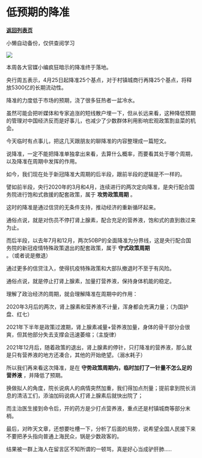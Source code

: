 # 低预期的降准

[**返回列表页**](/gzh/政事堂2019)

小懒自动备份，仅供查阅学习

![](https://mmbiz.qpic.cn/mmbiz_jpg/rxhS23yu8cO5vkByI1rFeCiceXfdVtK9Vza0KEPiaQlZAO7vQrQocpY4IzGAvTOrAbublHoJY8XPxrhCXFPaZRzA/640?wx_fmt=jpeg)

  

本周各大官媒小编疯狂暗示的降准终于落地。

  

央行周五表示，4月25日起降准25个基点，对于村镇城商行再降25个基点，将释放5300亿的长期流动性。  

  

降准的力度低于市场的预期，浇了很多狂热者一盆冷水。  

  

虽然可能会把听媒体和专家追涨的短线散户埋一下，但从长远来看，这种降低预期的管理对中国经济反而是好事儿，也减少了少数群体利用影响宏观政策割韭菜的机会。

  

今天临时有点事儿，把这几天跟朋友的聊降准的内容整理成一篇短文。  

  

说降准，一定不能把降准单独拿出来看，去算什么概率，而要看其处于哪个周期，以及降准在周期中发挥的作用。

  

如今，我们现在处于新冠降准大周期的后半段，跟前半段的逻辑是不一样的。  

  

譬如前半段，央行2020年的3月和4月，连续进行的两次定向降准，是央行配合国务院进行饱和式救援的配套政策，属于 **攻势政策周期** 。

  

这时的降准是通过信贷的无条件支持，推动经济的重新循环起来。

  

通俗点说，就是对伤员不停打肾上腺素，配合充足的营养液，饱和式的直到救过来为止。

  

而后半段，以去年7月和12月，两次50BP的全面降准为分界线，这是央行配合国务院的新冠疫情特殊政策退出的配套政策，属于 **守式政策周期**
。（或者说是撤退）  

  

通过更多的信贷注入，使得抗疫特殊政策和大部队撤退时不至于有风险。

  

通俗点说，就是停止打肾上腺素，加量打营养液，保持身体机能的稳定。

  

理解了政治经济的周期，就会理解降准在周期中的作用：

  

2020年3月后的两次，肾上腺素和营养液不计量，浑身都会充满力量；（为国护盘、红七）

  

2021年下半年是政策过渡期，肾上腺素减量+营养液加量，身体的骨干部分会很爽，但其他部分失去支撑会迅速萎缩；（主旋律）

  

2021年12月后，随着政策的退出，肾上腺素的停针，只打降准的营养液，那么就是只有营养液的地方还凑合，其他的开始绝望。（溺水耗子）

  

所以我们再来看这次降准，是在 **守势政策周期内，临时加打了一针量不怎么足的营养液** ，并降低了预期。  

  

换做拟人的角度，院长说病人的病情突然加重，我们得加点剂量；提前拿到院长消息的清洁工们，添油加码说病人打肾上腺素后就快出院了；

  

而主治医生接到命令后，开的药方是少打点营养液，重点还是村镇城商等部分末梢。

  

  

最后，对昨天文章，还想要吐槽一下，分析了后面的局势，说希望全国人民接下来不要把矛头指向普通上海民众，锅是少数政客的。

  

结果被一群上海人在留言区不知所谓的一顿骂，真是好心当成驴肝肺.....  

